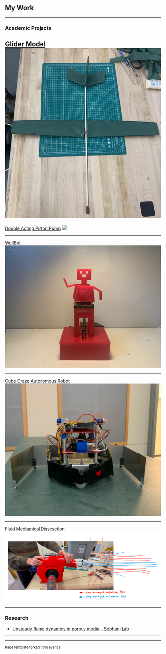 ## My Work

---

### Academic Projects

[Glider Model](/glider)
<img src="images/glider.JPG?raw=true"/>
---

[Double Acting Piston Pump](http://example.com/)
<img src="images/Front Angled.jpg?raw=true"/>


---
[WellBot](/pdf/sample_presentation.pdf)
<img src="images/wellbot.JPG?raw=true"/>

---
[Cube Craze Autonomous Robot](http://example.com/)
<img src="images/yas.JPG?raw=true"/>

---
[Fluid Mechanical Dissesction](http://example.com/)
<img src="images/fluids.JPG?raw=true"/>


---

### Research

- [Unsteady flame dynamics in porous media - Sobhani Lab](http://sobhanilab.com/)

---




---
<p style="font-size:11px">Page template forked from <a href="https://github.com/evanca/quick-portfolio">evanca</a></p>
<!-- Remove above link if you don't want to attibute -->
